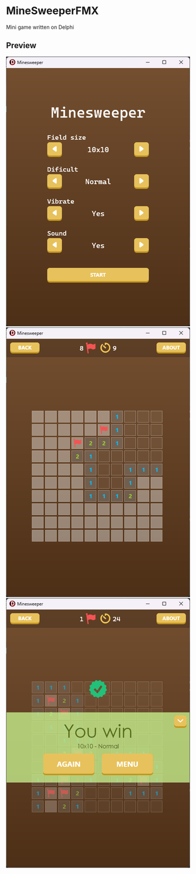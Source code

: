 # MineSweeperFMX
Mini game written on Delphi

## Preview


![game](https://github.com/HemulGM/MineSweeperFMX/blob/master/previews/main.png?raw=true)
![main](https://github.com/HemulGM/MineSweeperFMX/blob/master/previews/game.png?raw=true)
![wins](https://github.com/HemulGM/MineSweeperFMX/blob/master/previews/wins.png?raw=true)

